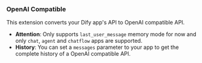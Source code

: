### OpenAI Compatible

This extension converts your Dify app's API to OpenAI compatible API.

- **Attention**: Only supports `last_user_message` memory mode for now and only `chat`, `agent` and `chatflow` apps are supported.
- **History**: You can set a `messages` parameter to your app to get the complete history of a OpenAI compatible API.
